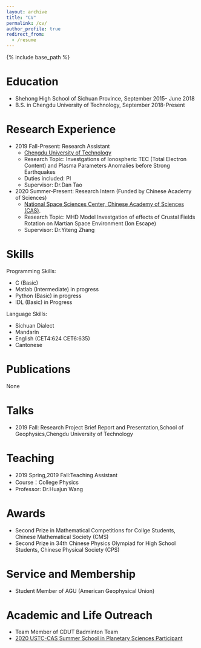 ```yaml
---
layout: archive
title: "CV"
permalink: /cv/
author_profile: true
redirect_from:
  - /resume
---
```


{% include base_path %}

Education
======
* Shehong High School of Sichuan Province, September 2015- June 2018
* B.S. in Chengdu University of Technology, September 2018-Present

Research Experience
======
* 2019 Fall-Present: Research Assistant
  * <a href="http://www.cdut.edu.cn/">Chengdu University of Technology</a>
  * Research Topic: Investgations of Ionospheric TEC (Total Electron Content) and Plasma Parameters Anomalies before Strong Earthquakes
  * Duties included: PI
  * Supervisor: Dr.Dan Tao
* 2020 Summer-Present: Research Intern (Funded by Chinese Academy of Sciences)
  * <a href="http://english.nssc.cas.cn/">National Space Sciences Center, Chinese Academy of Sciences (CAS)</a>.
  * Research Topic: MHD Model Investgation of effects of Crustal Fields Rotation on Martian Space Environment (Ion Escape)
  * Supervisor: Dr.Yiteng Zhang

  
Skills
======
Programming Skills:
* C (Basic)
* Matlab (Intermediate) in progress
* Python (Basic) in progress
* IDL (Basic) in Progress

Language Skills:
* Sichuan Dialect
* Mandarin
* English (CET4:624 CET6:635)
* Cantonese


Publications
======
  None
  
Talks
======
* 2019 Fall: Research Project Brief Report and Presentation,School of Geophysics,Chengdu University of Technology
  
Teaching
======
* 2019 Spring,2019 Fall:Teaching Assistant
* Course：College Physics
* Professor: Dr.Huajun Wang
  
Awards
======
* Second Prize in Mathematical Competitions for Collge Students, Chinese Mathematical Society (CMS)
* Second Prize in 34th Chinese Physics Olympiad for High School Students, Chinese Physical Society (CPS)

Service and Membership
======
* Student Member of AGU (American Geophysical Union)

Academic and Life Outreach
======
* Team Member of CDUT Badminton Team
* [2020 USTC-CAS Summer School in Planetary Sciences Participant](http://YuanZhengWen.github.io/files/certificate.pdf
)
